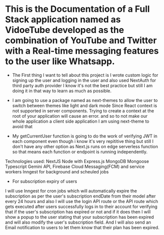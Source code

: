 # This is the Documentation of a Full Stack application named as VidoeTube developed as the combination of YouTube and Twitter with a Real-time messaging features to the user like Whatsapp. 

- The First thing I want to tell about this project is I wrote custom logic for signing up the user and logging in the user and also used NextAuth for third party auth provider I know it's not the best practice but still I am doing it in that way to learn as much as possible.


- I am going to use a package named as next-themes to allow the user to switch between themes like light and dark mode Since React context is not supported in server components. Trying to create a context at the root of your application will cause an error. and so to not make our whole application a client side application I am using next-theme to avoid that


- My getCurrentUser function is going to do the work of verifying JWT in each component even though i know it's very repititive thing but still I don't have any other option as Next.js runs on edge serverless function so that means each function or endpoint is running independently.




Technologies used:
NextJS
Node with Express.js
MongoDB
Mongoose
Typescript
Gemini API,
Firebase Cloud Messaging(FCM) and service workers 
Inngest for background and scheuled jobs



<!-- Algorithms -->
 - For subscription expiry of users

I will use Inngest for cron jobs which will automatically expire the subscription as per the user's subscription endDate from their model after every 24 hours and also I will use the login API route or the API route which gets executed after users successfully logs in to their account for verifying that if the user's subscription has expired or not and if it does then I will show a popup to the user stating that your subscription has been expired and will also modify the user's subscription field. And I will also send an Email notification to users to let them know that their plan has been expired.